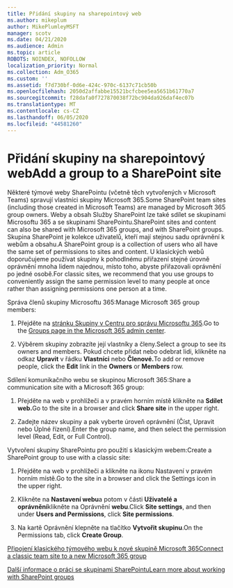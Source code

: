 ```yaml
---
title: Přidání skupiny na sharepointový web
ms.author: mikeplum
author: MikePlumleyMSFT
manager: scotv
ms.date: 04/21/2020
ms.audience: Admin
ms.topic: article
ROBOTS: NOINDEX, NOFOLLOW
localization_priority: Normal
ms.collection: Adm_O365
ms.custom: ''
ms.assetid: f7d730bf-0d6e-424c-970c-6137c71cb50b
ms.openlocfilehash: 2050d2affabbe15521bcfcbee5ea5651b61770a7
ms.sourcegitcommit: f28dafa0f727870038f72bc904da926daf4ec07b
ms.translationtype: MT
ms.contentlocale: cs-CZ
ms.lasthandoff: 06/05/2020
ms.locfileid: "44581260"
---
```

# <a name="add-a-group-to-a-sharepoint-site"></a><span data-ttu-id="c72f9-102">Přidání skupiny na sharepointový web</span><span class="sxs-lookup"><span data-stu-id="c72f9-102">Add a group to a SharePoint site</span></span>

<span data-ttu-id="c72f9-103">Některé týmové weby SharePointu (včetně těch vytvořených v Microsoft Teams) spravují vlastníci skupiny Microsoft 365.</span><span class="sxs-lookup"><span data-stu-id="c72f9-103">Some SharePoint team sites (including those created in Microsoft Teams) are managed by Microsoft 365 group owners.</span></span> <span data-ttu-id="c72f9-104">Weby a obsah Služby SharePoint lze také sdílet se skupinami Microsoftu 365 a se skupinami SharePointu.</span><span class="sxs-lookup"><span data-stu-id="c72f9-104">SharePoint sites and content can also be shared with Microsoft 365 groups, and with SharePoint groups.</span></span> <span data-ttu-id="c72f9-105">Skupina SharePoint je kolekce uživatelů, kteří mají stejnou sadu oprávnění k webům a obsahu.</span><span class="sxs-lookup"><span data-stu-id="c72f9-105">A SharePoint group is a collection of users who all have the same set of permissions to sites and content.</span></span> <span data-ttu-id="c72f9-106">U klasických webů doporučujeme používat skupiny k pohodlnému přiřazení stejné úrovně oprávnění mnoha lidem najednou, místo toho, abyste přiřazovali oprávnění po jedné osobě.</span><span class="sxs-lookup"><span data-stu-id="c72f9-106">For classic sites, we recommend that you use groups to conveniently assign the same permission level to many people at once rather than assigning permissions one person at a time.</span></span>
  
<span data-ttu-id="c72f9-107">Správa členů skupiny Microsoftu 365:</span><span class="sxs-lookup"><span data-stu-id="c72f9-107">Manage Microsoft 365 group members:</span></span>
  
1. <span data-ttu-id="c72f9-108">Přejděte na [stránku Skupiny v Centru pro správu Microsoftu 365](https://portal.office.com/adminportal/home#/groups).</span><span class="sxs-lookup"><span data-stu-id="c72f9-108">Go to the [Groups page in the Microsoft 365 admin center](https://portal.office.com/adminportal/home#/groups).</span></span>
    
2. <span data-ttu-id="c72f9-109">Výběrem skupiny zobrazíte její vlastníky a členy.</span><span class="sxs-lookup"><span data-stu-id="c72f9-109">Select a group to see its owners and members.</span></span> <span data-ttu-id="c72f9-110">Pokud chcete přidat nebo odebrat lidi, klikněte na odkaz **Upravit** v řádku **Vlastníci** nebo **Členové.**</span><span class="sxs-lookup"><span data-stu-id="c72f9-110">To add or remove people, click the **Edit** link in the **Owners** or **Members** row.</span></span> 
    
<span data-ttu-id="c72f9-111">Sdílení komunikačního webu se skupinou Microsoft 365:</span><span class="sxs-lookup"><span data-stu-id="c72f9-111">Share a communication site with a Microsoft 365 group:</span></span>
  
1. <span data-ttu-id="c72f9-112">Přejděte na web v prohlížeči a v pravém horním místě klikněte na **Sdílet web.**</span><span class="sxs-lookup"><span data-stu-id="c72f9-112">Go to the site in a browser and click **Share site** in the upper right.</span></span> 
    
2. <span data-ttu-id="c72f9-113">Zadejte název skupiny a pak vyberte úroveň oprávnění (Číst, Upravit nebo Úplné řízení).</span><span class="sxs-lookup"><span data-stu-id="c72f9-113">Enter the group name, and then select the permission level (Read, Edit, or Full Control).</span></span>
    
<span data-ttu-id="c72f9-114">Vytvoření skupiny SharePointu pro použití s klasickým webem:</span><span class="sxs-lookup"><span data-stu-id="c72f9-114">Create a SharePoint group to use with a classic site:</span></span>
  
1. <span data-ttu-id="c72f9-115">Přejděte na web v prohlížeči a klikněte na ikonu Nastavení v pravém horním místě.</span><span class="sxs-lookup"><span data-stu-id="c72f9-115">Go to the site in a browser and click the Settings icon in the upper right.</span></span>
    
2. <span data-ttu-id="c72f9-116">Klikněte na **Nastavení webu**a potom v části **Uživatelé a oprávnění**klikněte na Oprávnění **webu**.</span><span class="sxs-lookup"><span data-stu-id="c72f9-116">Click **Site settings**, and then under **Users and Permissions**, click **Site permissions**.</span></span>
    
3. <span data-ttu-id="c72f9-117">Na kartě Oprávnění klepněte na tlačítko **Vytvořit skupinu**.</span><span class="sxs-lookup"><span data-stu-id="c72f9-117">On the Permissions tab, click **Create Group**.</span></span>
    
[<span data-ttu-id="c72f9-118">Připojení klasického týmového webu k nové skupině Microsoft 365</span><span class="sxs-lookup"><span data-stu-id="c72f9-118">Connect a classic team site to a new Microsoft 365 group</span></span>](https://go.microsoft.com/fwlink/?linkid=2008654)
  
[<span data-ttu-id="c72f9-119">Další informace o práci se skupinami SharePointu</span><span class="sxs-lookup"><span data-stu-id="c72f9-119">Learn more about working with SharePoint groups</span></span>](https://go.microsoft.com/fwlink/?linkid=874658)
  

